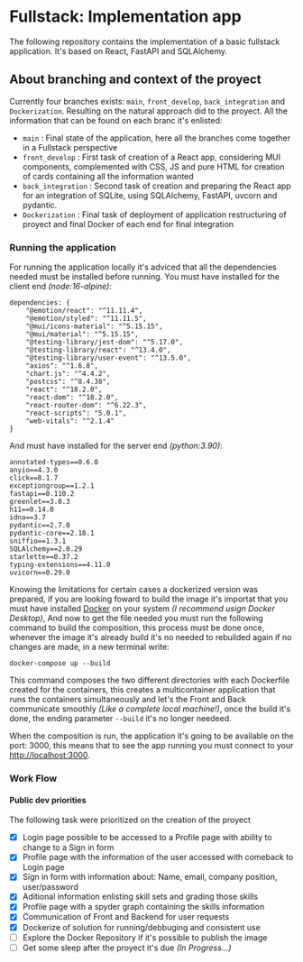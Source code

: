 # Fullstack: Implementation app
The following repository contains the implementation of a basic fullstack application. It's based on React,
FastAPI and SQLAlchemy.

## About branching and context of the proyect
Currently four branches exists: `main`, `front_develop`, `back_integration` and `Dockerization`. Resulting on the natural approach did to the proyect. All the information that can be found on each branc it's enlisted:
- `main` : Final state of the application, here all the branches come together in a Fullstack perspective
- `front_develop` : First task of creation of a React app, considering MUI components, complemented with CSS, JS and pure HTML for creation of cards containing all the information wanted 
- `back_integration` : Second task of creation and preparing the React app for an integration of SQLite, using SQLAlchemy, FastAPI, uvcorn and pydantic.
- `Dockerization` : Final task of deployment of application restructuring of proyect and final Docker of each end for final integration

### Running the application
For running the application locally it's adviced that all the dependencies needed must be installed before running. You must have installed for the client end *(node:16-alpine)*:
```
dependencies: {
    "@emotion/react": "^11.11.4",
    "@emotion/styled": "^11.11.5",
    "@mui/icons-material": "^5.15.15",
    "@mui/material": "^5.15.15",
    "@testing-library/jest-dom": "^5.17.0",
    "@testing-library/react": "^13.4.0",
    "@testing-library/user-event": "^13.5.0",
    "axios": "^1.6.8",
    "chart.js": "^4.4.2",
    "postcss": "^8.4.38",
    "react": "^18.2.0",
    "react-dom": "^18.2.0",
    "react-router-dom": "^6.22.3",
    "react-scripts": "5.0.1",
    "web-vitals": "^2.1.4"
}
```
And must have installed for the server end *(python:3.90)*:
```
annotated-types==0.6.0
anyio==4.3.0
click==8.1.7
exceptiongroup==1.2.1
fastapi==0.110.2
greenlet==3.0.3
h11==0.14.0
idna==3.7
pydantic==2.7.0
pydantic-core==2.18.1
sniffio==1.3.1
SQLAlchemy==2.0.29
starlette==0.37.2
typing-extensions==4.11.0
uvicorn==0.29.0
```

Knowing the limitations for certain cases a dockerized version was prepared, if you are looking foward to build the image it's importat that you must have installed [Docker](https://www.docker.com) on your system *(I recommend usign Docker Desktop)*, And now to get the file needed you must run the following command to build the composition, this process must be done once, whenever the image it's already build it's no needed to rebuilded again if no changes are made, in a new terminal write:
````
docker-compose up --build
````
This command composes the two different directories with each Dockerfile created for the containers, this creates a multicontainer application that runs the containers simultaneously and let's the Front and Back communicate smoothly *(Like a complete local machine!)*, once the build it's done, the ending parameter `--build` it's no longer needeed. 

When the composition is run, the application it's going to be available on the port: 3000, this means that to see the app running you must connect to your [http://localhost:3000](http://localhost:3000/SignIn).

### Work Flow
#### Public dev priorities
The following task were prioritized on the creation of the proyect
- [x] Login page possible to be accessed to a Profile page with ability to change to a Sign in form
- [x] Profile page with the information of the user accessed with comeback to Login page
- [x] Sign in form with information about: Name, email, company position, user/password
- [x] Aditional information enlisting skill sets and grading those skills
- [x] Profile page with a spyder graph containing the skills information
- [x] Communication of Front and Backend for user requests
- [x] Dockerize of solution for running/debbuging and consistent use
- [ ] Explore the Docker Repository if it's possible to publish the image
- [ ] Get some sleep after the proyect it's due *(In Progress...)*
